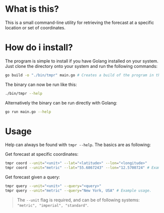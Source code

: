 # What is this?

This is a small command-line utility for retrieving the forecast at a specific location or set of coordinates.

# How do i install?

The program is simple to install if you have Golang installed on your system. Just clone the directory onto your system and run the following commands:

```bash
go build -o "./bin/tmpr" main.go # Creates a build of the program in the project diretory in directory "bin/".

```
The binary can now be run like this:

```bash
./bin/tmpr --help
```
Alternatively the binary can be run directly with Golang:

```bash
go run main.go --help
```

# Usage

Help can always be found with `tmpr --help`. The basics are as following:

Get forecast at specific coordinates:

```bash
tmpr coord --unit="<unit>" --lat="<latitude>" --lon="<longitude>"
tmpr coord --unit="metric" --lat="55.6867243" --lon="12.5700724" # Example usage.
```

Get forecast given a query:

```bash
tmpr query --unit="<unit>" --query="<query>"
tmpr query --unit="metric" --query="New York, USA" # Example usage.
```

> The `--unit` flag is required, and can be of following systems: `"metric", "imperial", "standard"`.

